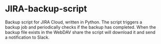 # JIRA-backup-script
Backup script for JIRA Cloud, written in Python. The script triggers a backup job and periodically checks if the backup has completed. When the backup file exists in the WebDAV share the script will download it and send a notification to Slack. 
